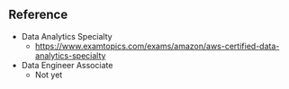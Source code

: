 ## Reference
- Data Analytics Specialty
    - https://www.examtopics.com/exams/amazon/aws-certified-data-analytics-specialty
- Data Engineer Associate
    - Not yet
